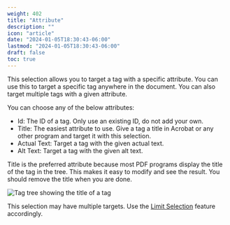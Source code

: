 ```yaml
---
weight: 402
title: "Attribute"
description: ""
icon: "article"
date: "2024-01-05T18:30:43-06:00"
lastmod: "2024-01-05T18:30:43-06:00"
draft: false
toc: true
---
```


This selection allows you to target a tag with a specific attribute. You can use this to target a specific tag anywhere in the document. You can also target multiple tags with a given attribute.

You can choose any of the below attributes:

- Id: The ID of a tag. Only use an existing ID, do not add your own.
- Title: The easiest attribute to use. Give a tag a title in Acrobat or any other program and target it with this selection.
- Actual Text: Target a tag with the given actual text.
- Alt Text: Target a tag with the given alt text.

Title is the preferred attribute because most PDF programs display the title of the tag in the tree. This makes it easy to modify and see the result. You should remove the title when you are done.

![Tag tree showing the title of a tag](/img/titleExample.png)

This selection may have multiple targets. Use the [Limit Selection](/docs/selection/limit) feature accordingly.
